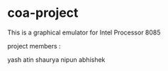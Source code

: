 # coa-project
This is a graphical emulator for Intel Processor 8085

project members :

yash 
atin 
shaurya
nipun 
abhishek

